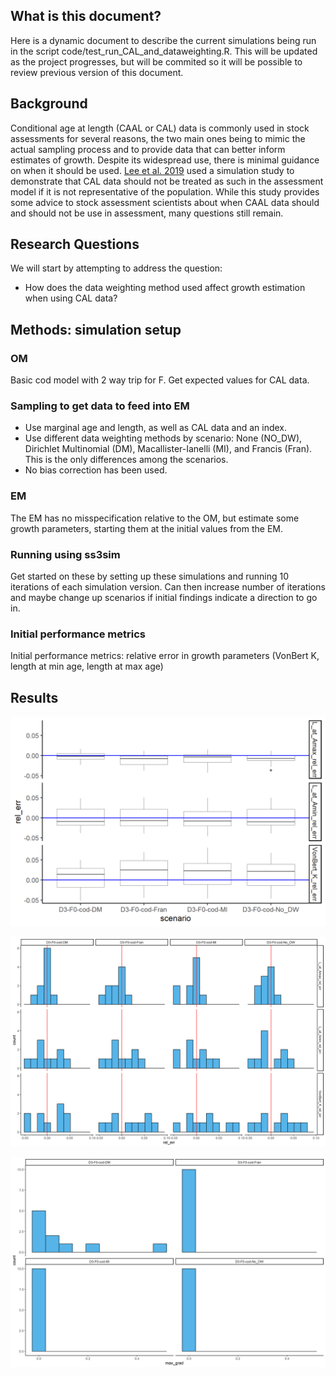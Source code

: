 
## What is this document?

Here is a dynamic document to describe the current simulations being run
in the script code/test\_run\_CAL\_and\_dataweighting.R. This will be updated as the project
progresses, but will be commited so it will be possible to review
previous version of this document.

## Background

Conditional age at length (CAAL or CAL) data is commonly used in stock
assessments for several reasons, the two main ones being to mimic the
actual sampling process and to provide data that can better inform
estimates of growth. Despite its widespread use, there is minimal
guidance on when it should be used. [Lee et
al. 2019](https://doi.org/10.1016/j.fishres.2019.04.007) used a
simulation study to demonstrate that CAL data should not be treated as
such in the assessment model if it is not representative of the
population. While this study provides some advice to stock assessment
scientists about when CAAL data should and should not be use in
assessment, many questions still remain.

## Research Questions

We will start by attempting to address the question:

  - How does the data weighting method used affect growth estimation when using CAL data?

## Methods: simulation setup

### OM

Basic cod model with 2 way trip for F. Get expected values for CAL data.

### Sampling to get data to feed into EM

  - Use marginal age and length, as well as CAL data and an index.
  - Use different data weighting methods by scenario: None (NO_DW), Dirichlet Multinomial (DM), Macallister-Ianelli (MI), and Francis (Fran). This is the only differences among the scenarios.
  - No bias correction has been used.

### EM

The EM has no misspecification relative to the OM, but estimate some
growth parameters, starting them at the initial values from the EM.

### Running using ss3sim

Get started on these by setting up these simulations and running 10
iterations of each simulation version. Can then increase number of
iterations and maybe change up scenarios if initial findings indicate a
direction to go in.

### Initial performance metrics

Initial performance metrics: relative error in growth
parameters (VonBert K, length at min age, length at max age)

## Results

![Relative error for growth parameters. Each scenario was run 10 times.](../results/plots/CAL_and_data_weight/growth_re_boxplot.png)

![Relative error for growth parameters plotted as a histogram. Each scenario was run 10 times.](../results/plots/CAL_and_data_weight/growth_re_hist.png)

![Max gradient by scenario. Note convergence issues with some Dirichlet Multinomial Scenarios.](../results/plots/CAL_and_data_weight/max_gradient_by_scen.png)

<!-- It may be useful to add a few key graphics here and a key table summary.-->

<!-- If someone wants more details, they can look in the "results" folder to -->

<!-- explore whichever metrics they would like to.  -->
